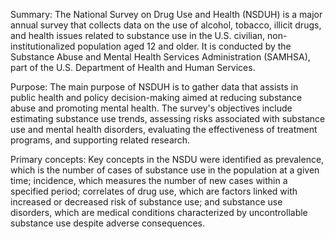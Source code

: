Summary: The National Survey on Drug Use and Health (NSDUH) is a major annual survey that collects data on the use of alcohol, tobacco, illicit drugs, and health issues related to substance use in the U.S. civilian, non-institutionalized population aged 12 and older. It is conducted by the Substance Abuse and Mental Health Services Administration (SAMHSA), part of the U.S. Department of Health and Human Services.

Purpose: The main purpose of NSDUH is to gather data that assists in public health and policy decision-making aimed at reducing substance abuse and promoting mental health. The survey's objectives include estimating substance use trends, assessing risks associated with substance use and mental health disorders, evaluating the effectiveness of treatment programs, and supporting related research.

Primary concepts: Key concepts in the NSDU were identified as prevalence, which is the number of cases of substance use in the population at a given time; incidence, which measures the number of new cases within a specified period; correlates of drug use, which are factors linked with increased or decreased risk of substance use; and substance use disorders, which are medical conditions characterized by uncontrollable substance use despite adverse consequences.